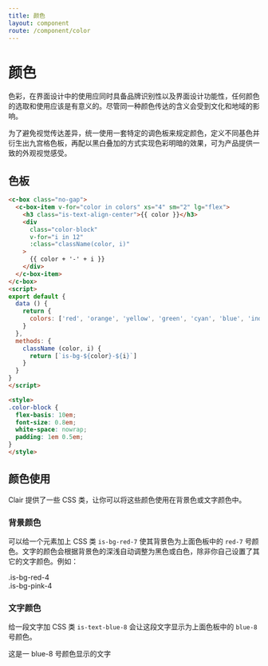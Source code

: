 ```yaml
---
title: 颜色
layout: component
route: /component/color
---
```


# 颜色

色彩，在界面设计中的使用应同时具备品牌识别性以及界面设计功能性，任何颜色的选取和使用应该是有意义的。尽管同一种颜色传达的含义会受到文化和地域的影响。

为了避免视觉传达差异，统一使用一套特定的调色板来规定颜色，定义不同基色并衍生出九宫格色板，再配以黑白叠加的方式实现色彩明暗的效果，可为产品提供一致的外观视觉感受。

## 色板

```html
<c-box class="no-gap">
  <c-box-item v-for="color in colors" xs="4" sm="2" lg="flex">
    <h3 class="is-text-align-center">{{ color }}</h3>
    <div
      class="color-block"
      v-for="i in 12"
      :class="className(color, i)"
    >
      {{ color + '-' + i }}
    </div>
  </c-box-item>
</c-box>
<script>
export default {
  data () {
    return {
      colors: ['red', 'orange', 'yellow', 'green', 'cyan', 'blue', 'indigo', 'purple', 'pink', 'gray']
    }
  },
  methods: {
    className (color, i) {
      return [`is-bg-${color}-${i}`]
    }
  }
}
</script>

<style>
.color-block {
  flex-basis: 10em;
  font-size: 0.8em;
  white-space: nowrap;
  padding: 1em 0.5em;
}
</style>
```

## 颜色使用

Clair 提供了一些 CSS 类，让你可以将这些颜色使用在背景色或文字颜色中。

### 背景颜色

可以给一个元素加上 CSS 类 `is-bg-red-7` 使其背景色为上面色板中的 `red-7` 号颜色。文字的颜色会根据背景色的深浅自动调整为黑色或白色，除非你自己设置了其它的文字颜色。例如：

<div class="c-box">
  <div class="c-box__item is-offset-1 is-bg-red-4">.is-bg-red-4</div>
  <div class="c-box__item is-bg-pink-4">.is-bg-pink-4</div>
</div>

### 文字颜色

给一段文字加 CSS 类 `is-text-blue-8` 会让这段文字显示为上面色板中的 `blue-8` 号颜色。

<p class="is-text-blue-8">这是一 blue-8 号颜色显示的文字</p>


